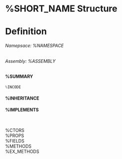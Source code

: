 # %SHORT_NAME Structure
# Definition

###### Namepsace: %NAMESPACE
###### Assembly: %ASSEMBLY

#### %SUMMARY
```c#
%INCODE
```
#### %INHERITANCE  
#### %IMPLEMENTS

<br>

%CTORS  
%PROPS  
%FIELDS  
%METHODS  
%EX_METHODS  
